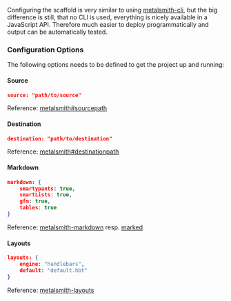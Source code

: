 Configuring the scaffold is very similar to using [metalsmith-cli](https://github.com/segmentio/metalsmith#cli), but the big difference is still, that no CLI is used, everything is nicely available in a JavaScript API. 
Therefore much easier to deploy programmatically and output can be automatically tested.

### Configuration Options
The following options needs to be defined to get the project up and running:

#### Source

```json
source: "path/to/source"
```

Reference: [metalsmith#sourcepath](https://github.com/segmentio/metalsmith#sourcepath)

#### Destination

```json
destination: "path/to/destination"
```

Reference: [metalsmith#destinationpath](https://github.com/segmentio/metalsmith#destinationpath)

#### Markdown

```json
markdown: {
	smartypants: true,
	smartLists: true,
	gfm: true,
	tables: true
}
```

Reference: [metalsmith-markdown](https://github.com/segmentio/metalsmith-markdown) resp. [marked](https://github.com/chjj/marked)

#### Layouts

```json
layouts: {
	engine: "handlebars",
	default: "default.hbt"
}
```

Reference: [metalsmith-layouts](https://github.com/superwolff/metalsmith-layouts)
